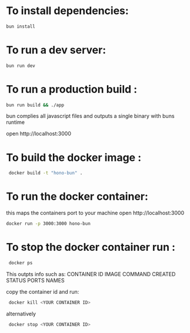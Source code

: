 # To install dependencies:
```sh
bun install
```

# To run a dev server:
```sh
bun run dev
```

# To run a production build :
```sh
bun run build && ./app
```
bun complies all javascript files and outputs a single binary with buns runtime

open http://localhost:3000

# To build the docker image :
```sh
 docker build -t "hono-bun" .   
```

# To run the docker container:
this maps the containers port to your machine 
open http://localhost:3000
```sh
docker run -p 3000:3000 hono-bun   
```
# To stop the docker container run :
```sh
 docker ps   
```
This outpts info such as:
CONTAINER ID   IMAGE               COMMAND                  CREATED        STATUS        PORTS                    NAMES

copy the container id and run:
```sh
 docker kill <YOUR CONTAINER ID>   
```
alternatively 
```sh
 docker stop <YOUR CONTAINER ID>   
```


